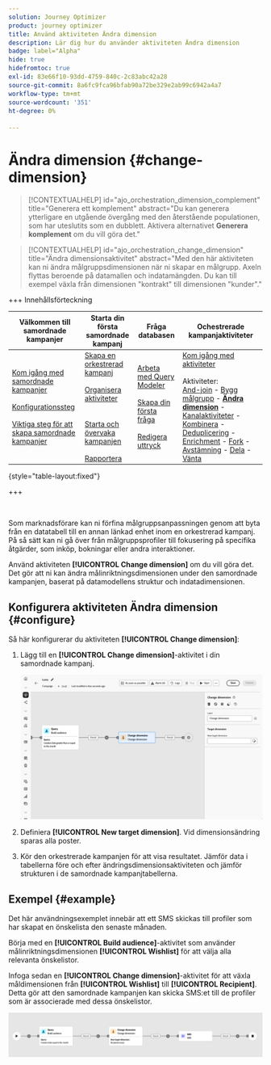 ```yaml
---
solution: Journey Optimizer
product: journey optimizer
title: Använd aktiviteten Ändra dimension
description: Lär dig hur du använder aktiviteten Ändra dimension
badge: label="Alpha"
hide: true
hidefromtoc: true
exl-id: 83e66f10-93dd-4759-840c-2c83abc42a28
source-git-commit: 8a6fc9fca96bfab90a72be329e2ab99c6942a4a7
workflow-type: tm+mt
source-wordcount: '351'
ht-degree: 0%

---
```


# Ändra dimension {#change-dimension}

>[!CONTEXTUALHELP]
>id="ajo_orchestration_dimension_complement"
>title="Generera ett komplement"
>abstract="Du kan generera ytterligare en utgående övergång med den återstående populationen, som har uteslutits som en dubblett. Aktivera alternativet **Generera komplement** om du vill göra det."

>[!CONTEXTUALHELP]
>id="ajo_orchestration_change_dimension"
>title="Ändra dimensionsaktivitet"
>abstract="Med den här aktiviteten kan ni ändra målgruppsdimensionen när ni skapar en målgrupp. Axeln flyttas beroende på datamallen och indatamängden. Du kan till exempel växla från dimensionen &quot;kontrakt&quot; till dimensionen &quot;kunder&quot;."

+++ Innehållsförteckning

| Välkommen till samordnade kampanjer | Starta din första samordnade kampanj | Fråga databasen | Ochestrerade kampanjaktiviteter |
|---|---|---|---|
| [Kom igång med samordnade kampanjer](../gs-orchestrated-campaigns.md)<br/><br/>[Konfigurationssteg](../configuration-steps.md)<br/><br/>[Viktiga steg för att skapa samordnade kampanjer](../gs-campaign-creation.md) | [Skapa en orkestrerad kampanj](../create-orchestrated-campaign.md)<br/><br/>[Organisera aktiviteter](../orchestrate-activities.md)<br/><br/><br/>[Starta och övervaka kampanjen](../start-monitor-campaigns.md)<br/><br/>[Rapportera](../reporting-campaigns.md) | [Arbeta med Query Modeler](../orchestrated-rule-builder.md)<br/><br/>[Skapa din första fråga](../build-query.md)<br/><br/>[Redigera uttryck](../edit-expressions.md) | [Kom igång med aktiviteter](about-activities.md)<br/><br/>Aktiviteter:<br/>[And-join](and-join.md) - [Bygg målgrupp](build-audience.md) - **[Ändra dimension](change-dimension.md)** - [Kanalaktiviteter](channels.md) - [Kombinera](combine.md) - [Deduplicering](deduplication.md) - [Enrichment](enrichment.md) - [Fork](fork.md)  - [Avstämning](reconciliation.md) - [Dela](split.md) - [Vänta](wait.md) |

{style="table-layout:fixed"}

+++

<br/>

Som marknadsförare kan ni förfina målgruppsanpassningen genom att byta från en datatabell till en annan länkad enhet inom en orkestrerad kampanj. På så sätt kan ni gå över från målgruppsprofiler till fokusering på specifika åtgärder, som inköp, bokningar eller andra interaktioner.

Använd aktiviteten **[!UICONTROL Change dimension]** om du vill göra det. Det gör att ni kan ändra målinriktningsdimensionen under den samordnade kampanjen, baserat på datamodellens struktur och indatadimensionen.

<!--
>[!IMPORTANT]
>
>Please note that the **[!UICONTROL Change Dimension]** and **[!UICONTROL Change Data source]** activities should not be added in one row. If you need to use both activities consecutively, make sure you include an **[!UICONTROL Enrichement]** activity in between them. This ensures proper execution and prevents potential conflicts or errors.-->

## Konfigurera aktiviteten Ändra dimension {#configure}

Så här konfigurerar du aktiviteten **[!UICONTROL Change dimension]**:

1. Lägg till en **[!UICONTROL Change dimension]**-aktivitet i din samordnade kampanj.

   ![](../assets/change-dimension.png)

1. Definiera **[!UICONTROL New target dimension]**. Vid dimensionsändring sparas alla poster.

1. Kör den orkestrerade kampanjen för att visa resultatet. Jämför data i tabellerna före och efter ändringsdimensionsaktiviteten och jämför strukturen i de samordnade kampanjtabellerna.

## Exempel {#example}

Det här användningsexemplet innebär att ett SMS skickas till profiler som har skapat en önskelista den senaste månaden.

Börja med en **[!UICONTROL Build audience]**-aktivitet som använder målinriktningsdimensionen **[!UICONTROL Wishlist]** för att välja alla relevanta önskelistor.

Infoga sedan en **[!UICONTROL Change dimension]**-aktivitet för att växla måldimensionen från **[!UICONTROL Wishlist]** till **[!UICONTROL Recipient]**. Detta gör att den samordnade kampanjen kan skicka SMS:et till de profiler som är associerade med dessa önskelistor.

![](../assets/orchestrated-change-dimension-example.png)
